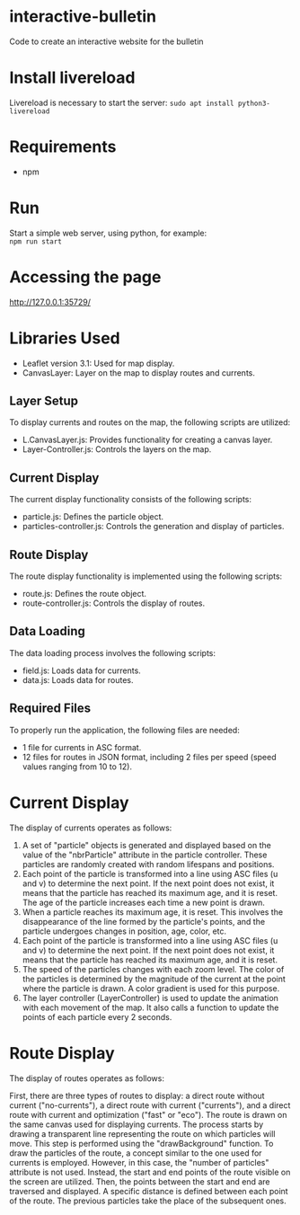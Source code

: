 # interactive-bulletin

Code to create an interactive website for the bulletin

# Install livereload

Livereload is necessary to start the server:
`sudo apt install python3-livereload`

# Requirements

- npm

# Run

Start a simple web server, using python, for example:  
`npm run start`

# Accessing the page

http://127.0.0.1:35729/

# Libraries Used

- Leaflet version 3.1: Used for map display.
- CanvasLayer: Layer on the map to display routes and currents.

## Layer Setup

To display currents and routes on the map, the following scripts are utilized:

- L.CanvasLayer.js: Provides functionality for creating a canvas layer.
- Layer-Controller.js: Controls the layers on the map.

## Current Display

The current display functionality consists of the following scripts:

- particle.js: Defines the particle object.
- particles-controller.js: Controls the generation and display of particles.

## Route Display

The route display functionality is implemented using the following scripts:

- route.js: Defines the route object.
- route-controller.js: Controls the display of routes.

## Data Loading

The data loading process involves the following scripts:

- field.js: Loads data for currents.
- data.js: Loads data for routes.

## Required Files

To properly run the application, the following files are needed:

- 1 file for currents in ASC format.
- 12 files for routes in JSON format, including 2 files per speed (speed values ranging from 10 to 12).

# Current Display

The display of currents operates as follows:

1. A set of "particle" objects is generated and displayed based on the value of the "nbrParticle" attribute in the particle controller. These particles are randomly created with random lifespans and positions.
2. Each point of the particle is transformed into a line using ASC files (u and v) to determine the next point. If the next point does not exist, it means that the particle has reached its maximum age, and it is reset. The age of the particle increases each time a new point is drawn.
3. When a particle reaches its maximum age, it is reset. This involves the disappearance of the line formed by the particle's points, and the particle undergoes changes in position, age, color, etc.
4. Each point of the particle is transformed into a line using ASC files (u and v) to determine the next point. If the next point does not exist, it means that the particle has reached its maximum age, and it is reset.
5. The speed of the particles changes with each zoom level. The color of the particles is determined by the magnitude of the current at the point where the particle is drawn. A color gradient is used for this purpose.
6. The layer controller (LayerController) is used to update the animation with each movement of the map. It also calls a function to update the points of each particle every 2 seconds.

# Route Display

The display of routes operates as follows:

First, there are three types of routes to display: a direct route without current ("no-currents"), a direct route with current ("currents"), and a direct route with current and optimization ("fast" or "eco").
The route is drawn on the same canvas used for displaying currents.
The process starts by drawing a transparent line representing the route on which particles will move. This step is performed using the "drawBackground" function.
To draw the particles of the route, a concept similar to the one used for currents is employed. However, in this case, the "number of particles" attribute is not used. Instead, the start and end points of the route visible on the screen are utilized. Then, the points between the start and end are traversed and displayed. A specific distance is defined between each point of the route.
The previous particles take the place of the subsequent ones.
